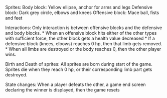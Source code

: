 Sprites:
    Body block: Yellow ellipse, anchor for arms and legs
    Defensive block: Dark grey circle, elbows and knees
    Offensive block: Mace ball, fists and feet

Interactions:
    Only interaction is between offensive blocks and the defensive and body blocks.
        * When an offensive block hits either of the other types with sufficient force, the other block gets a health value decreased
        * If a defensive block (knees, elbows) reaches 0 hp, then that limb gets removed.
        * When all limbs are destroyed or the body reaches 0, then the other player wins.

Birth and Death of sprites:
    All sprites are born during start of the game.
    Sprites die when they reach 0 hp, or their corresponding limb part gets destroyed.

State changes:
    When a player defeats the other, a game end screen declaring the winner is displayed, then the game resets